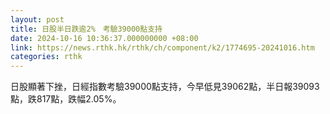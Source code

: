 ```yaml
---
layout: post
title: 日股半日跌逾2%　考驗39000點支持
date: 2024-10-16 10:36:37.000000000 +08:00
link: https://news.rthk.hk/rthk/ch/component/k2/1774695-20241016.htm
categories: rthk
---
```


日股顯著下挫，日經指數考驗39000點支持，今早低見39062點，半日報39093點，跌817點，跌幅2.05%。
